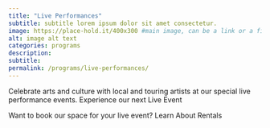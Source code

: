 ```yaml
---
title: "Live Performances"
subtitle: subtitle lorem ipsum dolor sit amet consectetur.
image: https://place-hold.it/400x300 #main image, can be a link or a file in assets/img/portfolio
alt: image alt text
categories: programs
description:
subtitle:
permalink: /programs/live-performances/
---
```



Celebrate arts and culture with local and touring artists at our special live performance events. 
Experience our next Live Event


Want to book our space for your live event?
Learn About Rentals
